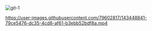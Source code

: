 



![git-1](https://user-images.githubusercontent.com/79602817/143442274-d8d05ec8-e255-4014-b614-2079a1d90790.gif)



https://user-images.githubusercontent.com/79602817/143448841-79ce5476-dc35-4cd8-af61-b3ebb52bdf8a.mp4


